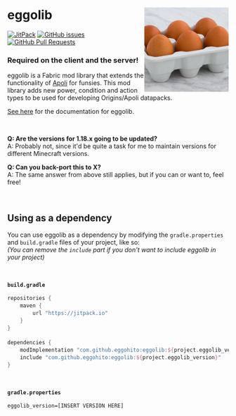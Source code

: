 <h1><img src="https://github.com/eggohito/eggolib/blob/1.19/src/main/resources/assets/eggolib/icon.png" height="192" width="192" alt="Mod icon" align="right">eggolib</h1>

[![JitPack](https://img.shields.io/jitpack/v/github/eggohito/eggolib)](https://jitpack.io/#eggohito/eggolib) [![GitHub issues](https://img.shields.io/github/issues/eggohito/eggolib)](https://github.com/eggohito/eggolib/issues) [![GitHub Pull Requests](https://img.shields.io/github/issues-pr/eggohito/eggolib)](https://github.com/eggohito/eggolib/pulls)

### Required on the client and the server!


eggolib is a Fabric mod library that extends the functionality of [Apoli](https://github.com/apace100/apoli) for funsies. This mod library adds new power, condition and action types to be used for developing Origins/Apoli datapacks.

[See here](https://eggolib.github.io) for the documentation for eggolib.

<br>

**Q: Are the versions for 1.18.x going to be updated?**
<br>
A: Probably not, since it'd be quite a task for me to maintain versions for different Minecraft versions.

**Q: Can you back-port this to X?**
<br>
A: The same answer from above still applies, but if you can or want to, feel free!

<br>


## Using as a dependency
You can use eggolib as a dependency by modifying the `gradle.properties` and `build.gradle` files of your project, like so: <br>
*(You can remove the `include` part if you don't want to include eggolib in your project)*

<br>

**`build.gradle`**

```groovy
repositories {
    maven {
        url "https://jitpack.io"
    }
}

dependencies {
    modImplementation "com.github.eggohito:eggolib:${project.eggolib_version}"
    include "com.github.eggohito:eggolib:${project.eggolib_version}"
}
```

<br>

**`gradle.properties`**
```properties
eggolib_version=[INSERT VERSION HERE]
```
